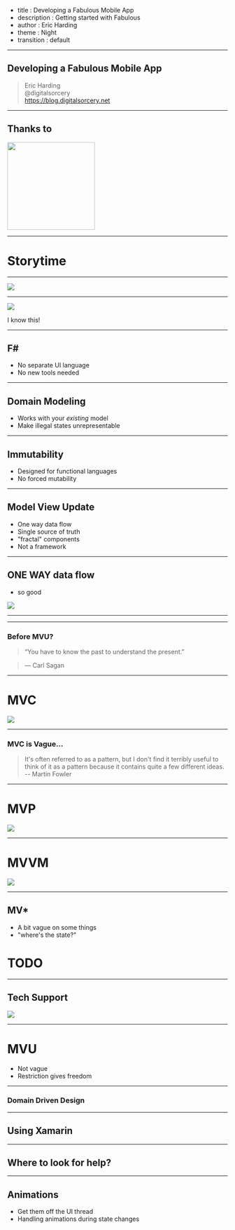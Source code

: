 - title : Developing a Fabulous Mobile App
- description : Getting started with Fabulous
- author : Eric Harding
- theme : Night
- transition : default

***
<!-- theme: sky -->

## Developing a Fabulous Mobile App

> Eric Harding  
@digitalsorcery  
https://blog.digitalsorcery.net

---

## Thanks to 
<img src="images/openfsharp.svg" width="200" />

***

# Storytime
<!-- Introduction to fabulous at the meetup
    "do you like it? is it any good?" "it's fabulous"
-->

---

![](images/what_i_expected_arrested_development.gif)

---
![](images/i-know-this.jpg)

I know this!
<!-- Even though Fabulous is relatively new
it feels familiar because most pieces stay the same
-->

---

## F#
* No separate UI language
* No new tools needed

---

## Domain Modeling
* Works with your _existing_ model
* Make illegal states unrepresentable

---

## Immutability
* Designed for functional languages
* No forced mutability

---

## Model View Update
* One way data flow
* Single source of truth
* "fractal" components
* Not a framework

---

## **ONE WAY** data flow
* so good

<!-- maybe cut this one -->
![](images/so_good.gif)

---

***

### Before MVU?

> “You have to know the past to understand the present.”

> ― Carl Sagan 

<!-- TODO: What's the POINT of this section? -->

---

# MVC

![](images/Abe_Simpson.png)
<!-- MVC Smalltalk 78 -->

---

### MVC is Vague...

> It's often referred to as a pattern, but I don't find it terribly useful to think of it as a pattern because it contains quite a few different ideas. 
> -- Martin Fowler

<!-- MVU is not vague.  You can tell by the type signatures -->

---

# MVP

![](images/mvp.png)

---

# MVVM

![](images/mvvm.png)

---

## MV*
* A bit vague on some things
* "where's the state?"

# TODO

---

## Tech Support
![](images/hello_it.jpg)

---

# MVU
* Not vague
* Restriction gives freedom

***

### Domain Driven Design

---

## Using Xamarin

***

## Where to look for help?

***

## Animations 
* Get them off the UI thread
* Handling animations during state changes

